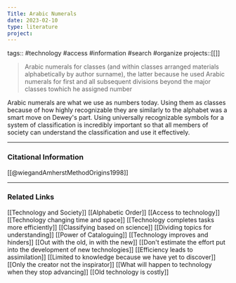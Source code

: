 ```yaml
---
Title: Arabic Numerals
date: 2023-02-10
type: literature
project:
---
```

tags:: #technology #access #information #search #organize 
projects::[[]]

> Arabic numerals for classes (and within classes arranged materials alphabetically by author surname), the latter because he used Arabic numerals for first and all subsequent divisions beyond the major classes towhich he assigned number

Arabic numerals are what we use as numbers today. Using them as classes because of how highly recognizable they are similarly to the alphabet was a smart move on Dewey's part. Using universally recognizable symbols for a system of classification is incredibly important so that all members of society can understand the classification and use it effectively.

---
### Citational Information

[[@wiegandAmherstMethodOrigins1998]]

---

### Related Links

[[Technology and Society]]
[[Alphabetic Order]]
[[Access to technology]]
[[Technology changing time and space]]
[[Technology completes tasks more efficiently]]
[[Classifying based on science]]
[[Dividing topics for understanding]]
[[Power of Cataloguing]]
[[Technology improves and hinders]]
[[Out with the old, in with the new]]
[[Don't estimate the effort put into the development of new technologies]]
[[Efficiency leads to assimilation]]
[[Limited to knowledge because we have yet to discover]]
[[Only the creator not the inspirator]]
[[What will happen to technology when they stop advancing]]
[[Old technology is costly]]